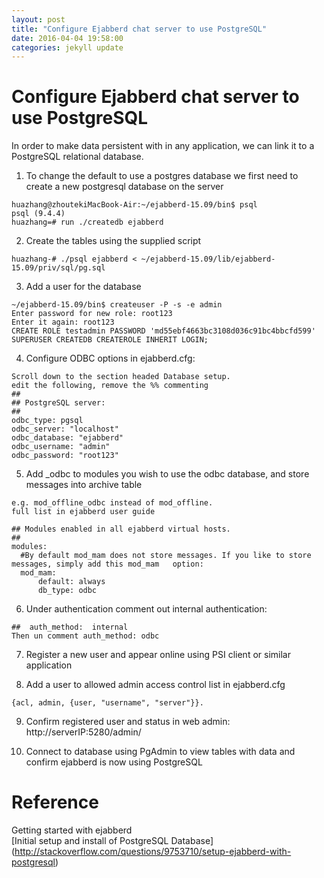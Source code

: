 ```yaml
---  
layout: post
title: "Configure Ejabberd chat server to use PostgreSQL"
date: 2016-04-04 19:58:00
categories: jekyll update
---  
```


Configure Ejabberd chat server to use PostgreSQL
================================================
In order to make data persistent with in any application, we can link it to a PostgreSQL relational database.
 
1. To change the default to use a postgres database we first need to create a new postgresql database on the server  
```  
huazhang@zhoutekiMacBook-Air:~/ejabberd-15.09/bin$ psql
psql (9.4.4)
huazhang=# run ./createdb ejabberd
 ```
 
2. Create the tables using the supplied script    
```  
huazhang-# ./psql ejabberd < ~/ejabberd-15.09/lib/ejabberd-15.09/priv/sql/pg.sql
```
 
3. Add a user for the database  
```  
~/ejabberd-15.09/bin$ createuser -P -s -e admin  
Enter password for new role: root123  
Enter it again: root123  
CREATE ROLE testadmin PASSWORD 'md55ebf4663bc3108d036c91bc4bbcfd599' SUPERUSER CREATEDB CREATEROLE INHERIT LOGIN;  
```

4. Configure ODBC options in ejabberd.cfg:  
```  
Scroll down to the section headed Database setup.  
edit the following, remove the %% commenting  
##  
## PostgreSQL server:  
##  
odbc_type: pgsql  
odbc_server: "localhost"  
odbc_database: "ejabberd"  
odbc_username: "admin"  
odbc_password: "root123"  
```
 
 
5. Add _odbc to modules you wish to use the odbc database, and store messages into archive table  
```    
e.g. mod_offline_odbc instead of mod_offline.  
full list in ejabberd user guide   

## Modules enabled in all ejabberd virtual hosts.  
##  
modules:    
  #By default mod_mam does not store messages. If you like to store messages, simply add this mod_mam   option:  
  mod_mam:  
      default: always   
      db_type: odbc        
 ```

6. Under authentication comment out internal authentication:  
 ```    
##  auth_method:  internal  
Then un comment auth_method: odbc  
 ```

7. Register a new user and appear online using PSI client or similar application

8. Add a user to allowed admin access control list in ejabberd.cfg
 ```  
{acl, admin, {user, "username", "server"}}.  
 ```
 
9. Confirm registered user and status in web admin:  
http://serverIP:5280/admin/  

10. Connect to database using PgAdmin to view tables with data and confirm ejabberd is now using PostgreSQL

Reference
==========
Getting started with ejabberd  
[Initial setup and install of PostgreSQL Database]
(http://stackoverflow.com/questions/9753710/setup-ejabberd-with-postgresql)  